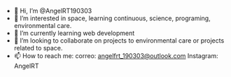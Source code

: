 - 👋 Hi, I’m @AngelRT190303
- 👀 I’m interested in space, learning continuous, science, programing, environmental care.
- 🌱 I’m currently learning web development
- 💞️ I’m looking to collaborate on projects to environmental care or projects related to space.
- 📫 How to reach me: 
correo: angelfrt_190303@outlook.com
Instagram: AngelRT
<!---
AngelRT190303/AngelRT190303 is a ✨ special ✨ repository because its `README.md` (this file) appears on your GitHub profile.
You can click the Preview link to take a look at your changes.
--->
